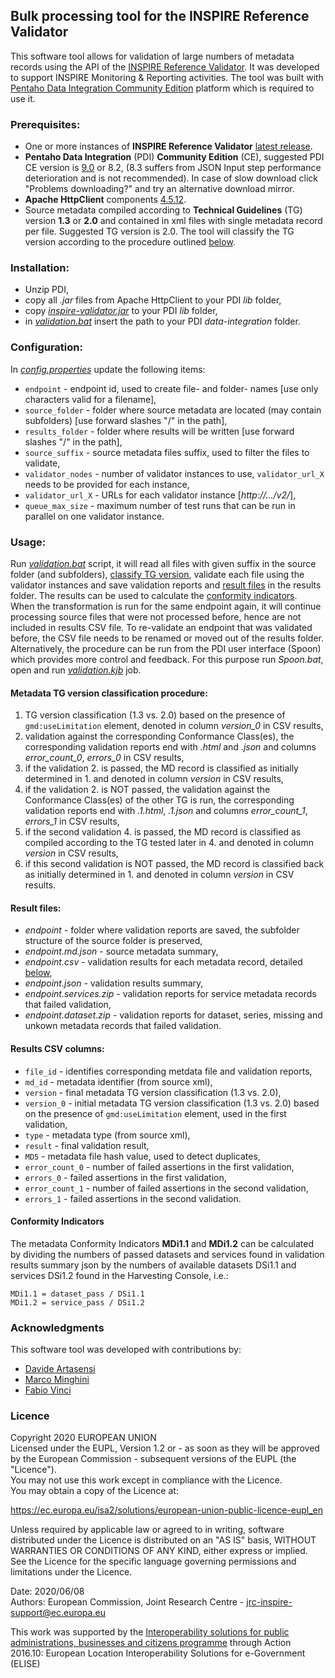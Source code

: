 ## Bulk processing tool for the INSPIRE Reference Validator
This software tool allows for validation of large numbers of metadata records using the API of the [INSPIRE Reference Validator](https://inspire.ec.europa.eu/validator/about/). It was developed to support INSPIRE Monitoring & Reporting activities. The tool was built with [Pentaho Data Integration Community Edition](https://community.hitachivantara.com/s/article/data-integration-kettle) platform which is required to use it.

### Prerequisites:
- One or more instances of **INSPIRE Reference Validator** [latest release](https://github.com/inspire-eu-validation/community/releases/latest).
- **Pentaho Data Integration** (PDI) **Community Edition** (CE), suggested PDI CE version is [9.0](https://sourceforge.net/projects/pentaho/files/Pentaho%209.0/client-tools/pdi-ce-9.0.0.0-423.zip/download) or 8.2, (8.3 suffers from JSON Input step performance deterioration and is not recommended). In case of slow download click "Problems downloading?" and try an alternative download mirror.
- **Apache HttpClient** components [4.5.12](https://downloads.apache.org/httpcomponents/httpclient/binary/httpcomponents-client-4.5.12-bin.zip).
- Source metadata compiled according to **Technical Guidelines** (TG) version **1.3** or **2.0** and contained in xml files with single metadata record per file. Suggested TG version is 2.0. The tool will classify the TG version according to the procedure outlined [below](#metadata-tg-version-classification-procedure). 

### Installation:
- Unzip PDI,
- copy all *.jar* files from Apache HttpClient to your PDI *lib* folder,
- copy [*inspire-validator.jar*](inspire-validator.jar) to your PDI *lib* folder,
- in [*validation.bat*](validation.bat) insert the path to your PDI *data-integration* folder.

### Configuration:
In [*config.properties*](pdi/config.properties) update the following items:
- `endpoint` - endpoint id, used to create file- and folder- names [use only characters valid for a filename],
- `source_folder` - folder where source metadata are located (may contain subfolders) [use forward slashes "/" in the path],
- `results_folder` - folder where results will be written [use forward slashes "/" in the path],
- `source_suffix` - source metadata files suffix, used to filter the files to validate,
- `validator_nodes` - number of validator instances to use, `validator_url_X` needs to be provided for each instance,
- `validator_url_X` - URLs for each validator instance [*http://.../v2/*],
- `queue_max_size` - maximum number of test runs that can be run in parallel on one validator instance.

### Usage:
Run [*validation.bat*](validation.bat) script, it will read all files with given suffix in the source folder (and subfolders), [classify TG version](#metadata-tg-version-classification-procedure), validate each file using the validator instances and save validation reports and [result files](#result-files) in the results folder. The results can be used to calculate the [conformity indicators](#conformity-indicators).  
When the transformation is run for the same endpoint again, it will continue processing source files that were not processed before, hence are not included in results CSV file. To re-validate an endpoint that was validated before, the CSV file needs to be renamed or moved out of the results folder.  
Alternatively, the procedure can be run from the PDI user interface (Spoon) which provides more control and feedback. For this purpose run *Spoon.bat*, open and run [*validation.kjb*](pdi/validation.kjb) job.

#### Metadata TG version classification procedure:
1. TG version classification (1.3 vs. 2.0) based on the presence of `gmd:useLimitation` element, denoted in column *version_0* in CSV results,
2. validation against the corresponding Conformance Class(es), the corresponding validation reports end with *.html* and *.json* and columns *error_count_0*, *errors_0* in CSV results,
3. if the validation 2. is passed, the MD record is classified as initially determined in 1. and denoted in column *version* in CSV results,
4. if the validation 2. is NOT passed, the validation against the Conformance Class(es) of the other TG is run, the corresponding validation reports end with *.1.html*, *.1.json* and columns *error_count_1*, *errors_1* in CSV results,
5. if the second validation 4. is passed, the MD record is classified as compiled according to the TG tested later in 4. and denoted in column *version* in CSV results,
6. if this second validation is NOT passed, the MD record is classified back as initially determined in 1. and denoted in column *version* in CSV results.

#### Result files:
- *endpoint* - folder where validation reports are saved, the subfolder structure of the source folder is preserved,
- *endpoint.md.json* - source metadata summary,
- *endpoint.csv* - validation results for each metadata record, detailed [below](#results-csv-columns),
- *endpoint.json* - validation results summary,
- *endpoint.services.zip* - validation reports for service metadata records that failed validation,
- *endpoint.dataset.zip* - validation reports for dataset, series, missing and unkown metadata records that failed validation.

#### Results CSV columns:
- `file_id` - identifies corresponding metdata file and validation reports,
- `md_id` - metadata identifier (from source xml),
- `version` - final metadata TG version classification (1.3 vs. 2.0),
- `version_0` - initial metadata TG version classification (1.3 vs. 2.0) based on the presence of `gmd:useLimitation` element, used in the first validation,
- `type` - metadata type (from source xml),
- `result` - final validation result,
- `MD5` - metadata file hash value, used to detect duplicates,
- `error_count_0` - number of failed assertions in the first validation,
- `errors_0` - failed assertions in the first validation,
- `error_count_1` - number of failed assertions in the second validation,
- `errors_1` - failed assertions in the second validation.

#### Conformity Indicators
The metadata Conformity Indicators **MDi1.1** and **MDi1.2** can be calculated by dividing the numbers of passed datasets and services found in validation results summary json by the numbers of available datasets DSi1.1 and services DSi1.2 found in the Harvesting Console, i.e.:
```
MDi1.1 = dataset_pass / DSi1.1
MDi1.2 = service_pass / DSi1.2
```

### Acknowledgments
This software tool was developed with contributions by:
- [Davide Artasensi](https://github.com/dartasensi)
- [Marco Minghini](https://github.com/MarcoMinghini)
- [Fabio Vinci](https://github.com/fabiovin)

### Licence
Copyright 2020 EUROPEAN UNION  
Licensed under the EUPL, Version 1.2 or - as soon as they will be approved by the European Commission - subsequent versions of the EUPL (the "Licence").  
You may not use this work except in compliance with the Licence.  
You may obtain a copy of the Licence at:

https://ec.europa.eu/isa2/solutions/european-union-public-licence-eupl_en

Unless required by applicable law or agreed to in writing, software distributed under the Licence is distributed on an "AS IS" basis, WITHOUT WARRANTIES OR CONDITIONS OF ANY KIND, either express or implied.  
See the Licence for the specific language governing permissions and limitations under the Licence.

Date: 2020/06/08  
Authors: European Commission, Joint Research Centre - jrc-inspire-support@ec.europa.eu

This work was supported by the [Interoperability solutions for public administrations, businesses and citizens programme](http://ec.europa.eu/isa2)
through Action 2016.10: European Location Interoperability Solutions for e-Government (ELISE)
